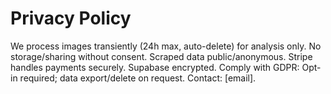 # Privacy Policy

We process images transiently (24h max, auto-delete) for analysis only. No storage/sharing without consent. Scraped data public/anonymous. Stripe handles payments securely. Supabase encrypted. Comply with GDPR: Opt-in required; data export/delete on request. Contact: [email].
